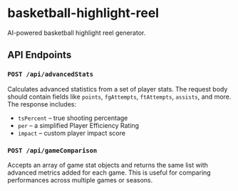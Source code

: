 # basketball-highlight-reel
AI-powered basketball highlight reel generator.

## API Endpoints

### `POST /api/advancedStats`

Calculates advanced statistics from a set of player stats. The request body
should contain fields like `points`, `fgAttempts`, `ftAttempts`, `assists`, and
more. The response includes:

- `tsPercent` – true shooting percentage
- `per` – a simplified Player Efficiency Rating
- `impact` – custom player impact score

### `POST /api/gameComparison`

Accepts an array of game stat objects and returns the same list with advanced
metrics added for each game. This is useful for comparing performances across
multiple games or seasons.
